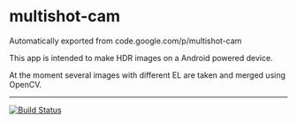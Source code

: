 # multishot-cam

Automatically exported from code.google.com/p/multishot-cam

This app is intended to make HDR images on a Android powered device.

At the moment several images with different EL are taken and merged using OpenCV.

----------

[![Build Status](https://travis-ci.org/Mario-S/multishot-cam.svg?branch=master)](https://travis-ci.org/Mario-S/multishot-cam)
